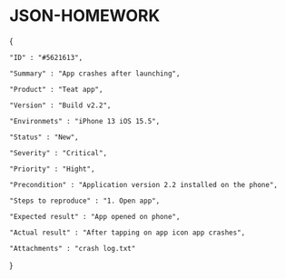 # JSON-HOMEWORK

{ 

    "ID" : "#5621613",  
    
    "Summary" : "App crashes after launching",
    
    "Product" : "Teat app",
    
    "Version" : "Build v2.2",
    
    "Environmets" : "iPhone 13 iOS 15.5",
    
    "Status" : "New",
    
    "Severity" : "Critical",
    
    "Priority" : "Hight",
    
    "Precondition" : "Application version 2.2 installed on the phone", 
    
    "Steps to reproduce" : "1. Open app", 
    
    "Expected result" : "App opened on phone",
    
    "Actual result" : "After tapping on app icon app crashes",
    
    "Attachments" : "crash log.txt"
    
  }
